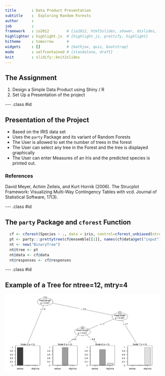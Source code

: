 ```yaml
---
title       : Data Product Presentation
subtitle    :  Exploring Random Forests
author      : 
job         : 
framework   : io2012        # {io2012, html5slides, shower, dzslides, ...}
highlighter : highlight.js  # {highlight.js, prettify, highlight}
hitheme     : tomorrow      # 
widgets     : []            # {mathjax, quiz, bootstrap}
mode        : selfcontained # {standalone, draft}
knit        : slidify::knit2slides
---
```


## The Assignment

1. Design a Simple Data Product using Shiny / R
2. Set Up a Presentation of the project

--- .class #id 

## Presentation of the Project

- Based on the IRIS data set
- Uses the `party` Package and its variant of Random Forests
- The User is allowed to set the number of trees in the forest
- The User can select any tree in the Forest and the tree is displayed graphically
- The User can enter Measures of an Iris and the predicted species is printed out.

### References

David Meyer, Achim Zeileis, and Kurt Hornik (2006). The Strucplot Framework: Visualizing Multi-Way Contingency Tables with vcd. Journal of Statistical Software, 17(3).

--- .class #id

## The `party` Package and `cforest` Function



```r
  cf <- cforest(Species ~ ., data = iris, control=cforest_unbiased(ntree=12, mtry=4)) 
  pt <- party:::prettytree(cf@ensemble[[1]], names(cf@data@get("input"))) 
  nt <- new("BinaryTree") 
  nt@tree <- pt 
  nt@data <- cf@data 
  nt@responses <- cf@responses 
```

--- .class #id

## Example of a Tree for ntree=12, mtry=4

![plot of chunk unnamed-chunk-3](assets/fig/unnamed-chunk-3.png) 

